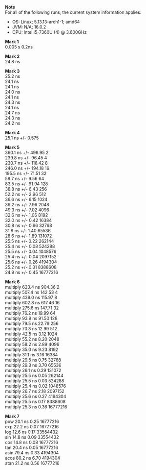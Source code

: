 **Note**\
For all of the following runs, the current system information applies:
* OS:   Linux; 5.13.13-arch1-1; amd64
* JVM:  N/A; 16.0.2
* CPU:  Intel i5-7360U (4) @ 3.600GHz

**Mark 1**\
0.005 s     0.2ns


**Mark 2**\
24.8 ns

**Mark 3**\
25.2 ns\
24.1 ns\
24.1 ns\
24.0 ns\
24.1 ns\
24.3 ns\
24.1 ns\
24.7 ns\
24.3 ns\
24.2 ns

**Mark 4**\
25.1 ns +/-  0.575

**Mark 5**\
360.1 ns +/-   499.95          2\
239.8 ns +/-    96.45          4\
230.7 ns +/-   116.42          8\
246.0 ns +/-   194.18         16\
195.5 ns +/-    71.51         32\
58.7 ns +/-     9.56         64\
83.5 ns +/-    91.94        128\
38.8 ns +/-     6.43        256\
52.2 ns +/-     2.96        512\
36.6 ns +/-     6.15       1024\
39.2 ns +/-     7.96       2048\
49.3 ns +/-     7.02       4096\
32.6 ns +/-     1.06       8192\
32.0 ns +/-     0.42      16384\
30.8 ns +/-     0.96      32768\
31.8 ns +/-     1.40      65536\
28.6 ns +/-     1.89     131072\
25.5 ns +/-     0.22     262144\
25.4 ns +/-     0.08     524288\
25.5 ns +/-     0.04    1048576\
25.4 ns +/-     0.04    2097152\
25.6 ns +/-     0.26    4194304\
25.2 ns +/-     0.31    8388608\
24.9 ns +/-     0.45   16777216


**Mark 6**\
multiply                            623.4 ns     904.36          2\
multiply                            507.4 ns     142.53          4\
multiply                            439.0 ns     115.97          8\
multiply                            602.8 ns     617.46         16\
multiply                            275.6 ns     147.71         32\
multiply                             76.2 ns      19.99         64\
multiply                             93.9 ns      91.50        128\
multiply                             79.5 ns      22.79        256\
multiply                             70.3 ns      12.99        512\
multiply                             42.5 ns       3.12       1024\
multiply                             55.2 ns       8.20       2048\
multiply                             58.2 ns       2.89       4096\
multiply                             35.0 ns       9.23       8192\
multiply                             31.1 ns       3.16      16384\
multiply                             29.5 ns       0.75      32768\
multiply                             29.3 ns       3.70      65536\
multiply                             26.1 ns       0.29     131072\
multiply                             25.5 ns       0.05     262144\
multiply                             25.5 ns       0.03     524288\
multiply                             25.4 ns       0.02    1048576\
multiply                             26.7 ns       2.18    2097152\
multiply                             25.6 ns       0.27    4194304\
multiply                             25.5 ns       0.17    8388608\
multiply                             25.3 ns       0.36   16777216


**Mark 7**\
pow                                  20.1 ns       0.25   16777216\
exp                                  22.2 ns       0.07   16777216\
log                                  12.6 ns       0.17   33554432\
sin                                  14.8 ns       0.09   33554432\
cos                                  14.8 ns       0.08   16777216\
tan                                  20.4 ns       0.05   16777216\
asin                                 79.4 ns       0.33    4194304\
acos                                 80.2 ns       6.70    4194304\
atan                                 21.2 ns       0.56   16777216
